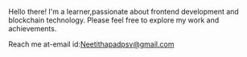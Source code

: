 Hello there!
I'm a learner,passionate about frontend development and blockchain technology.
Please feel free to explore my work and achievements.

Reach me at-email id:Neetithapadpsv@gmail.com 

<!---
Neetithapa/Neetithapa is a ✨ special ✨ repository because its `README.md` (this file) appears on your GitHub profile.
You can click the Preview link to take a look at your changes.
--->
